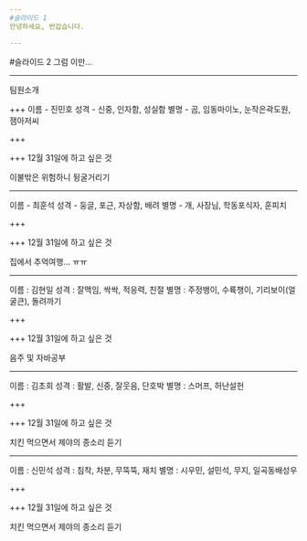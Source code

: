 ```yaml
---
#슬라이드 1
안녕하세요, 반갑습니다.

---
```

#슬라이드 2
그럼 이만...

---
팀원소개

+++
이름 - 진민호
성격 - 신중, 인자함, 성실함
별명 - 곰, 임동마이노, 눈작은곽도원, 잼아저씨

+++


+++
12월 31일에 하고 싶은 것

이불밖은 위험하니 뒹굴거리기

---
이름 - 최훈석
성격 - 둥글, 포근, 자상함, 배려 
별명 - 개, 사장님, 학동포식자, 훈피치

+++

+++
12월 31일에 하고 싶은 것

집에서 추억여행... ㅠㅠ

---
이름 : 김현일
성격 : 잘맥임, 싹싹, 적응력, 친절
별명 : 주정뱅이, 수륙챙이, 기리보이(얼굴큰), 돌려까기

+++

+++
12월 31일에 하고 싶은 것

음주 및 자바공부

---
이름 : 김초희
성격 : 활발, 신중, 잘웃음, 단호박
별명 : 스머프, 허난설헌

+++

+++
12월 31일에 하고 싶은 것

치킨 먹으면서 제야의 종소리 듣기

---
이름 : 신민석
성격 : 침착, 차분, 무뚝뚝, 재치
별명 : 시우민, 설민석, 무지, 일곡동배성우

+++

+++
12월 31일에 하고 싶은 것

치킨 먹으면서 제야의 종소리 듣기
